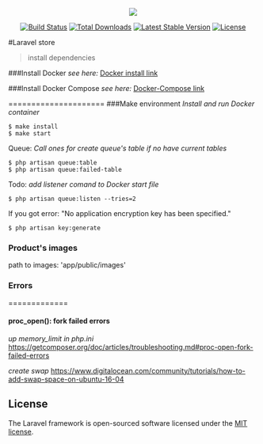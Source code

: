 <p align="center"><img src="https://laravel.com/assets/img/components/logo-laravel.svg"></p>

<p align="center">
<a href="https://travis-ci.org/laravel/framework"><img src="https://travis-ci.org/laravel/framework.svg" alt="Build Status"></a>
<a href="https://packagist.org/packages/laravel/framework"><img src="https://poser.pugx.org/laravel/framework/d/total.svg" alt="Total Downloads"></a>
<a href="https://packagist.org/packages/laravel/framework"><img src="https://poser.pugx.org/laravel/framework/v/stable.svg" alt="Latest Stable Version"></a>
<a href="https://packagist.org/packages/laravel/framework"><img src="https://poser.pugx.org/laravel/framework/license.svg" alt="License"></a>
</p>

#Laravel store

 >install dependencies

###Install Docker
*see here:*
[Docker install link](https://docs.docker.com/engine/installation/linux/docker-ce/ubuntu/#install-from-a-package)

###Install Docker Compose
*see here:*
[Docker-Compose link](https://docs.docker.com/compose/install/#install-compose)

=====================
###Make environment
*Install and run Docker container*

```
$ make install
$ make start
```

Queue:
*Call ones for create queue's table if no have current tables*
```
$ php artisan queue:table
$ php artisan queue:failed-table
```

Todo: *add listener comand to Docker start file* 
```
$ php artisan queue:listen --tries=2
```
If you got error: "No application encryption key has been specified."
```
$ php artisan key:generate
```

### Product's images
path to images: 'app/public/images'

### Errors
=============
#### proc_open(): fork failed errors

*up memory_limit in php.ini*
https://getcomposer.org/doc/articles/troubleshooting.md#proc-open-fork-failed-errors

*create swap*
https://www.digitalocean.com/community/tutorials/how-to-add-swap-space-on-ubuntu-16-04

## License

The Laravel framework is open-sourced software licensed under the [MIT license](http://opensource.org/licenses/MIT).
